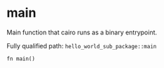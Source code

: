 # main

Main function that cairo runs as a binary entrypoint.

Fully qualified path: `hello_world_sub_package::main`

<pre><code class="language-rust">fn main()</code></pre>

